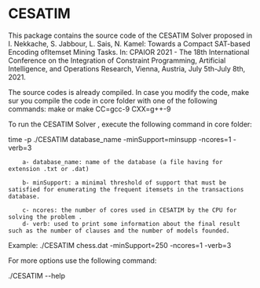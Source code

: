 # CESATIM
This package contains the source code of the CESATIM Solver proposed in I. Nekkache, S. Jabbour, L. Sais, N. Kamel:   Towards a Compact SAT-based Encoding ofItemset Mining Tasks. In: CPAIOR 2021 - The 18th International Conference on the Integration of Constraint Programming, Artificial Intelligence, and Operations Research, Vienna, Austria, July 5th-July 8th, 2021. 

The source codes is already compiled.
In case you modify the code, make sur you compile the code in core folder with one of the following commands:
make 
or 
make CC=gcc-9 CXX=g++-9 

To run the CESATIM Solver , execute the following command in core folder: 

time -p ./CESATIM database_name -minSupport=minsupp -ncores=1 -verb=3

        a- database_name: name of the database (a file having for extension .txt or .dat) 
  
        b- minSupport: a minimal threshold of support that must be satisfied for enumerating the frequent itemsets in the transactions database.

        c- ncores: the number of cores used in CESATIM by the CPU for solving the problem .
        d- verb: used to print some information about the final result such as the number of clauses and the number of models founded.

Example: ./CESATIM chess.dat -minSupport=250 -ncores=1 -verb=3

For more options use the following command:

./CESATIM --help
